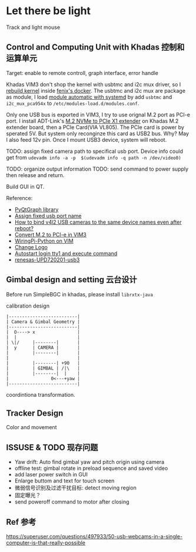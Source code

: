 # Let there be light
Track and light mouse

## Control and Computing Unit with Khadas 控制和运算单元
Target: enable to remote controll, graph interface, error handle

Khadas VIM3 don't shop the kernel with usbtmc and i2c mux driver, so I
[rebuild kernel](https://docs.khadas.com/vim3/HowToUpgradeTheKernel.html)
inside [fenix's docker](https://github.com/khadas/fenix).
The usbtmc and i2c mux are package as module, I load [module automatic with systemd](https://wiki.archlinux.org/title/Kernel_module)
by add `usbtmc` and `i2c_mux_pca954x` to `/etc/modules-load.d/modules.conf`.

Only one USB bus is exported in VIM3, I try to use orignal M.2 port as PCI-e
port. I install ADT-Link's [M.2 NVMe to PCIe X1 extender](http://www.adtlink.cn/en/product/R41.html)
on Khadas M.2 extender board, then a PCIe Card(VIA VL805). The PCIe card is
power by sperated 5V. But system only reconginze this
card as USB2 bus. Why? May I also feed 12v pin. Once I mount USB3 device,
system will reboot. 

TODO: assign fixed camera path to specifical usb port. Device info could get
from `udevadm info -a -p  $(udevadm info -q path -n /dev/video0)`

TODO: organize output information
TODO: send command to power supply then release and return.

Build GUI in QT. 


Reference:
- [PyQtGraph library](https://github.com/pyqtgraph/pyqtgraph)
- [Assign fixed usb port name](https://www.freva.com/2019/06/20/assign-fixed-usb-port-names-to-your-raspberry-pi/)
- [How to bind v4l2 USB cameras to the same device names even after reboot?](https://unix.stackexchange.com/questions/77170/how-to-bind-v4l2-usb-cameras-to-the-same-device-names-even-after-reboot)
- [Convert M.2 to PCI-e in VIM3](https://forum.khadas.com/t/pci-e-card-power-supply/12122)
- [WiringPi-Python on VIM](https://docs.khadas.com/zh-cn/vim3/HowToUseWiringPi-Python.html)
- [Change Logo](https://docs.khadas.com/zh-cn/vim3/HowToChangeBootLogo.html)
- [Autostart login tty1 and execute command](https://unix.stackexchange.com/questions/44288/run-gui-application-on-startup)
- [renesas-UPD720201-usb3](https://pipci.jeffgeerling.com/cards_usb/renesas-UPD720201-usb3-6amlifestyle.html)

## Gimbal design and setting 云台设计
Before run SimpleBGC in khadas, please install `librxtx-java`

calibration design

```
|--------------------------|
| Camera & Gimbal Geometry |
|--------------------------|
|  O----> x                |
|  |                       |
| \|/     |--------|       |
|  y      | CAMERA |       |
|         |--------|       |
|                          |
|         |--------| +90   |
|         | GIMBAL | /|\   |
|         |--------|  |    |
|                0<---+yaw |
|--------------------------|
```

coordintiona transformation.

## Tracker Design
Color and movement


## ISSUSE & TODO 现存问题
+ Yaw drift: Auto find gimbal yaw and pitch origin using camera
+ offline test: gimbal rotate in preload sequence and saved video
+ add laser power switch in GUI
+ Enlarge buttom and text for touch screen
+ 微弱信号识别及过滤干扰目标: detect moving region
+ 固定曝光？
+ send poweroff command to motor after closing  

## Ref 参考
https://superuser.com/questions/497933/50-usb-webcams-in-a-single-computer-is-that-really-possible
